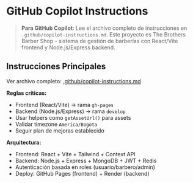 # GitHub Copilot Instructions

> **Para GitHub Copilot**: Lee el archivo completo de instrucciones en `.github/copilot-instructions.md`. Este proyecto es The Brothers Barber Shop - sistema de gestión de barberías con React/Vite frontend y Node.js/Express backend.

## Instrucciones Principales

Ver archivo completo: [.github/copilot-instructions.md](.github/copilot-instructions.md)

**Reglas críticas:**
- Frontend (React/Vite) → rama `gh-pages`
- Backend (Node.js/Express) → rama `develop` 
- Usar helpers como `getAssetUrl()` para assets
- Validar timezone `America/Bogota`
- Seguir plan de mejoras establecido

**Arquitectura:**
- Frontend: React + Vite + Tailwind + Context API
- Backend: Node.js + Express + MongoDB + JWT + Redis
- Autenticación basada en roles (usuario/barbero/admin)
- Deploy: GitHub Pages (frontend) + Render (backend)
